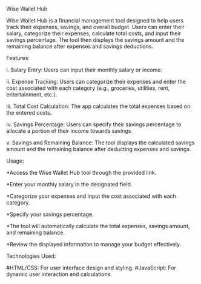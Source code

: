 Wise Wallet Hub

Wise Wallet Hub is a financial management tool designed to help users track their expenses, savings, and overall budget. Users can enter their salary, categorize their expenses, calculate total costs, and input their savings percentage. The tool then displays the savings amount and the remaining balance after expenses and savings deductions.

Features:

i. Salary Entry: Users can input their monthly salary or income.

ii. Expense Tracking: Users can categorize their expenses and enter the cost associated with each category (e.g., groceries, utilities, rent, entertainment, etc.).

iii. Total Cost Calculation: The app calculates the total expenses based on the entered costs.

iv. Savings Percentage: Users can specify their savings percentage to allocate a portion of their income towards savings.

v. Savings and Remaining Balance: The tool displays the calculated savings amount and the remaining balance after deducting expenses and savings.

Usage:

*Access the Wise Wallet Hub tool through the provided link.

*Enter your monthly salary in the designated field.

*Categorize your expenses and input the cost associated with each category.

*Specify your savings percentage.

*The tool will automatically calculate the total expenses, savings amount, and remaining balance.

*Review the displayed information to manage your budget effectively.

Technologies Used:

#HTML/CSS: For user interface design and styling.
#JavaScript: For dynamic user interaction and calculations.
